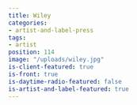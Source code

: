 ```yaml
---
title: Wiley
categories:
- artist-and-label-press
tags:
- artist
position: 114
image: "/uploads/wiley.jpg"
is-client-featured: true
is-front: true
is-daytime-radio-featured: false
is-artist-and-label-featured: true
---
```


